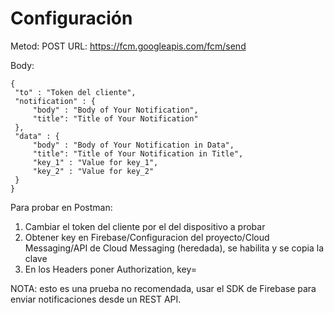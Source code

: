 # Configuración
Metod: POST
URL: https://fcm.googleapis.com/fcm/send

Body: 
```
{
 "to" : "Token del cliente",
 "notification" : {
     "body" : "Body of Your Notification",
     "title": "Title of Your Notification"
 },
 "data" : {
     "body" : "Body of Your Notification in Data",
     "title": "Title of Your Notification in Title",
     "key_1" : "Value for key_1",
     "key_2" : "Value for key_2"
 }
}
```

Para probar en Postman:
1. Cambiar el token del cliente por el del dispositivo a probar
2. Obtener key en Firebase/Configuracion del proyecto/Cloud Messaging/API de Cloud Messaging (heredada), se habilita y se copia la clave
3. En los Headers poner Authorization, key=

NOTA: esto es una prueba no recomendada, usar el SDK de Firebase para enviar notificaciones desde un REST API.